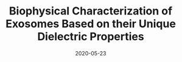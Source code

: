 ---
title: "Biophysical Characterization of Exosomes Based on their Unique Dielectric Properties"
collection: publications
permalink: /publication/9 2019-analytical-mtDNA
date: 2020-05-23
venue: 'Biophysical Journal'
paperurl: '/files/pdf/research/paper10.pdf'
link: 'https://www.cell.com/biophysj/fulltext/S0006-3495(19)32003-X'
citation: 'Zhang, Y., Kaynak, A., Huang, T. and Esfandiari, L., 2019. Analytical and bioanalytical chemistry, 411, pp.1935-1941.'
---